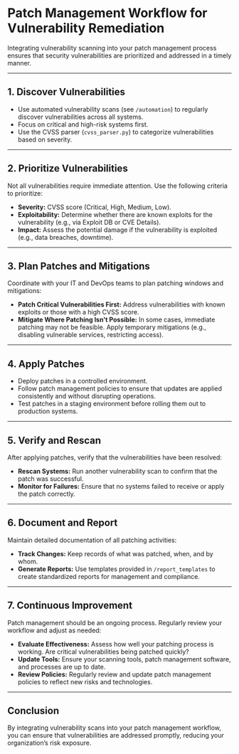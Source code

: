 # Patch Management Workflow for Vulnerability Remediation

Integrating vulnerability scanning into your patch management process ensures that security vulnerabilities are prioritized and addressed in a timely manner.

---

## 1. Discover Vulnerabilities

- Use automated vulnerability scans (see `/automation`) to regularly discover vulnerabilities across all systems.
- Focus on critical and high-risk systems first.
- Use the CVSS parser (`cvss_parser.py`) to categorize vulnerabilities based on severity.

---

## 2. Prioritize Vulnerabilities

Not all vulnerabilities require immediate attention. Use the following criteria to prioritize:

- **Severity:** CVSS score (Critical, High, Medium, Low).
- **Exploitability:** Determine whether there are known exploits for the vulnerability (e.g., via Exploit DB or CVE Details).
- **Impact:** Assess the potential damage if the vulnerability is exploited (e.g., data breaches, downtime).

---

## 3. Plan Patches and Mitigations

Coordinate with your IT and DevOps teams to plan patching windows and mitigations:

- **Patch Critical Vulnerabilities First:** Address vulnerabilities with known exploits or those with a high CVSS score.
- **Mitigate Where Patching Isn't Possible:** In some cases, immediate patching may not be feasible. Apply temporary mitigations (e.g., disabling vulnerable services, restricting access).

---

## 4. Apply Patches

- Deploy patches in a controlled environment.
- Follow patch management policies to ensure that updates are applied consistently and without disrupting operations.
- Test patches in a staging environment before rolling them out to production systems.

---

## 5. Verify and Rescan

After applying patches, verify that the vulnerabilities have been resolved:

- **Rescan Systems:** Run another vulnerability scan to confirm that the patch was successful.
- **Monitor for Failures:** Ensure that no systems failed to receive or apply the patch correctly.

---

## 6. Document and Report

Maintain detailed documentation of all patching activities:

- **Track Changes:** Keep records of what was patched, when, and by whom.
- **Generate Reports:** Use templates provided in `/report_templates` to create standardized reports for management and compliance.

---

## 7. Continuous Improvement

Patch management should be an ongoing process. Regularly review your workflow and adjust as needed:

- **Evaluate Effectiveness:** Assess how well your patching process is working. Are critical vulnerabilities being patched quickly?
- **Update Tools:** Ensure your scanning tools, patch management software, and processes are up to date.
- **Review Policies:** Regularly review and update patch management policies to reflect new risks and technologies.

---

## Conclusion

By integrating vulnerability scans into your patch management workflow, you can ensure that vulnerabilities are addressed promptly, reducing your organization’s risk exposure.

